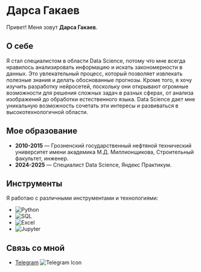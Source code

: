 # Дарса Гакаев

Привет! Меня зовут **Дарса Гакаев**. 

## О себе
Я стал специалистом в области Data Science, потому что мне всегда нравилось анализировать информацию и искать закономерности в данных. Это увлекательный процесс, который позволяет извлекать полезные знания и делать обоснованные прогнозы. Кроме того, я хочу изучить разработку нейросетей, поскольку они открывают огромные возможности для решения сложных задач в разных сферах, от анализа изображений до обработки естественного языка. Data Science дает мне уникальную возможность сочетать эти интересы и развиваться в высокотехнологичной области.

## Мое образование
- **2010-2015** — Грозненский государственный нефтяной технический университет имени академика М.Д. Миллионщикова, Строительный факультет, инженер.
- **2024-2025** — Специалист Data Science, Яндекс Практикум.

## Инструменты
Я работаю с различными инструментами и технологиями:

- ![Python](https://img.icons8.com/color/48/000000/python.png)
- ![SQL](https://img.icons8.com/color/48/000000/sql.png)
- ![Excel](https://img.icons8.com/color/48/000000/microsoft-excel-2019.png)
- ![Jupyter](https://img.icons8.com/fluency/48/000000/jupyter.png)

## Связь со мной
- [Telegram](https://t.me/sherlock_holmes_123) ![Telegram Icon](https://img.icons8.com/color/48/000000/telegram-app.png)
